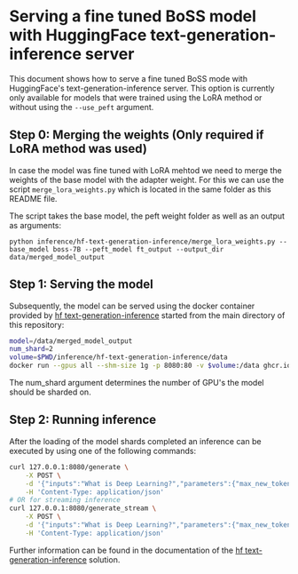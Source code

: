 # Serving a fine tuned BoSS model with HuggingFace text-generation-inference server

This document shows how to serve a fine tuned BoSS mode with HuggingFace's text-generation-inference server. This option is currently only available for models that were trained using the LoRA method or without using the `--use_peft` argument.

## Step 0: Merging the weights (Only required if LoRA method was used) 

In case the model was fine tuned with LoRA mehtod we need to merge the weights of the base model with the adapter weight. For this we can use the script `merge_lora_weights.py` which is located in the same folder as this README file.

The script takes the base model, the peft weight folder as well as an output as arguments:

```
python inference/hf-text-generation-inference/merge_lora_weights.py --base_model boss-7B --peft_model ft_output --output_dir data/merged_model_output
```

## Step 1: Serving the model
Subsequently, the model can be served using the docker container provided by [hf text-generation-inference](https://github.com/huggingface/text-generation-inference) started from the main directory of this repository:

```bash
model=/data/merged_model_output
num_shard=2
volume=$PWD/inference/hf-text-generation-inference/data
docker run --gpus all --shm-size 1g -p 8080:80 -v $volume:/data ghcr.io/huggingface/text-generation-inference:latest --model-id $model --num-shard $num_shard
```

The num_shard argument determines the number of GPU's the model should be sharded on.

## Step 2: Running inference
After the loading of the model shards completed an inference can be executed by using one of the following commands:

```bash
curl 127.0.0.1:8080/generate \
    -X POST \
    -d '{"inputs":"What is Deep Learning?","parameters":{"max_new_tokens":17}}' \
    -H 'Content-Type: application/json'
# OR for streaming inference
curl 127.0.0.1:8080/generate_stream \
    -X POST \
    -d '{"inputs":"What is Deep Learning?","parameters":{"max_new_tokens":17}}' \
    -H 'Content-Type: application/json'
```

Further information can be found in the documentation of the [hf text-generation-inference](https://github.com/huggingface/text-generation-inference) solution.






